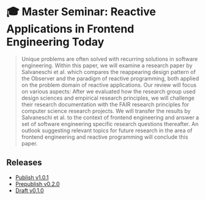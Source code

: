 # 🎓 Master Seminar: Reactive Applications in Frontend Engineering Today

> Unique problems are often solved with recurring solutions in software engineering. Within this paper, we will examine a research paper by Salvaneschi et al. which compares the reappearing design pattern of the Observer and the paradigm of reactive programming, both applied on the problem domain of reactive applications. Our review will focus on various aspects: After we evaluated how the research group used design sciences and empirical research principles, we will challenge their research documentation with the FAIR research principles for computer science research projects. We will transfer the results by Salvaneschi et al. to the context of frontend engineering and answer a set of software engineering specific research questions thereafter. An outlook suggesting relevant topics for future research in the area of frontend engineering and reactive programming will conclude this paper.

## Releases

- [Publish v1.0.1](https://github.com/swissmanu/mse-seminar-reactive-applications-in-frontend-engineering-today/releases/tag/v1.0.1)
- [Prepublish v0.2.0](https://github.com/swissmanu/mse-seminar-reactive-applications-in-frontend-engineering-today/releases/tag/v0.3.0-prepublish)
- [Draft v0.1.0](https://github.com/swissmanu/mse-seminar-reactive-applications-in-frontend-engineering-today/releases/tag/v0.2.0-draft)
